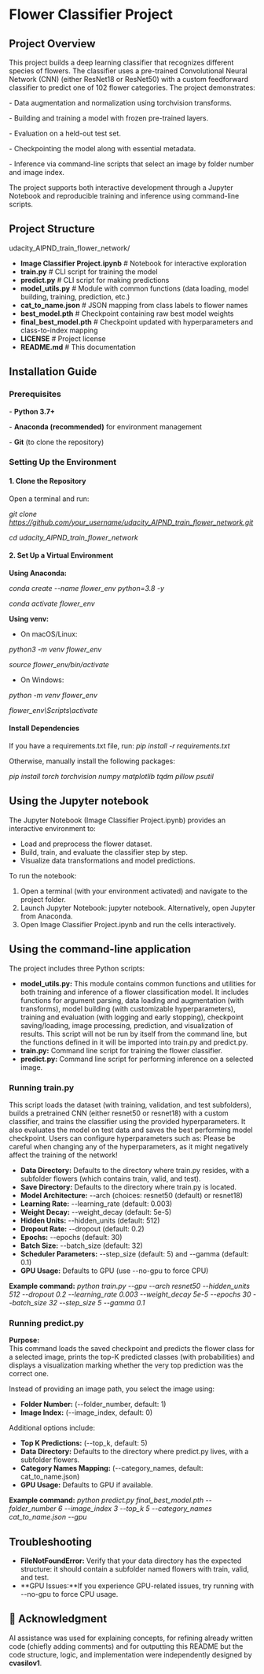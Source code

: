 # Flower Classifier Project

## Project Overview

This project builds a deep learning classifier that recognizes different species of flowers. The classifier uses a pre-trained Convolutional Neural Network (CNN) (either ResNet18 or ResNet50) with a custom feedforward classifier to predict one of 102 flower categories. The project demonstrates:

\- Data augmentation and normalization using torchvision transforms.

\- Building and training a model with frozen pre-trained layers.

\- Evaluation on a held-out test set.

\- Checkpointing the model along with essential metadata.

\- Inference via command-line scripts that select an image by folder number and image index.

The project supports both interactive development through a Jupyter Notebook and reproducible training and inference using command-line scripts.

## Project Structure

udacity_AIPND_train_flower_network/

- **Image Classifier Project.ipynb** # Notebook for interactive exploration
- **train.py** # CLI script for training the model
- **predict.py** # CLI script for making predictions
- **model_utils.py** # Module with common functions (data loading, model building, training, prediction, etc.)
- **cat_to_name.json** # JSON mapping from class labels to flower names
- **best_model.pth** # Checkpoint containing raw best model weights
- **final_best_model.pth** # Checkpoint updated with hyperparameters and class-to-index mapping
- **LICENSE** # Project license
- **README.md** # This documentation

## Installation Guide

### Prerequisites

\- **Python 3.7+**

\- **Anaconda (recommended)** for environment management

\- **Git** (to clone the repository)

### Setting Up the Environment

#### 1\. Clone the Repository

Open a terminal and run:

_git clone <https://github.com/your_username/udacity_AIPND_train_flower_network.git>_

_cd udacity_AIPND_train_flower_network_

#### 2\. Set Up a Virtual Environment

**Using Anaconda:**

_conda create --name flower_env python=3.8 -y_

_conda activate flower_env_

**Using venv:**

- On macOS/Linux:

_python3 -m venv flower_env_

_source flower_env/bin/activate_

- On Windows:

_python -m venv flower_env_

_flower_env\\Scripts\\activate_

#### Install Dependencies

If you have a requirements.txt file, run: _pip install -r requirements.txt_

Otherwise, manually install the following packages:

_pip install torch torchvision numpy matplotlib tqdm pillow psutil_

## Using the Jupyter notebook

The Jupyter Notebook (Image Classifier Project.ipynb) provides an interactive environment to:

- Load and preprocess the flower dataset.
- Build, train, and evaluate the classifier step by step.
- Visualize data transformations and model predictions.

To run the notebook:

1. Open a terminal (with your environment activated) and navigate to the project folder.
2. Launch Jupyter Notebook: jupyter notebook. Alternatively, open Jupyter from Anaconda.
3. Open Image Classifier Project.ipynb and run the cells interactively.

## Using the command-line application

The project includes three Python scripts:

- **model_utils.py:** This module contains common functions and utilities for both training and inference of a flower classification model. It includes functions for argument parsing, data loading and augmentation (with transforms), model building (with customizable hyperparameters), training and evaluation (with logging and early stopping), checkpoint saving/loading, image processing, prediction, and visualization of results. This script will not be run by itself from the command line, but the functions defined in it will be imported into train.py and predict.py.
- **train.py:** Command line script for training the flower classifier.
- **predict.py:** Command line script for performing inference on a selected image.

### Running train.py

This script loads the dataset (with training, validation, and test subfolders), builds a pretrained CNN (either resnet50 or resnet18) with a custom classifier, and trains the classifier using the provided hyperparameters. It also evaluates the model on test data and saves the best performing model checkpoint. Users can configure hyperparameters such as:
Please be careful when changing any of the hyperparameters, as it might negatively affect the training of the network!

- **Data Directory:** Defaults to the directory where train.py resides, with a subfolder flowers (which contains train, valid, and test).
- **Save Directory:** Defaults to the directory where train.py is located.
- **Model Architecture:** --arch (choices: resnet50 (default) or resnet18)
- **Learning Rate:** --learning_rate (default: 0.003)
- **Weight Decay:** --weight_decay (default: 5e-5)
- **Hidden Units:** --hidden_units (default: 512)
- **Dropout Rate:** --dropout (default: 0.2)
- **Epochs:** --epochs (default: 30)
- **Batch Size:** --batch_size (default: 32)
- **Scheduler Parameters:** --step_size (default: 5) and --gamma (default: 0.1)
- **GPU Usage:** Defaults to GPU (use --no-gpu to force CPU)

**Example command:** _python train.py --gpu --arch resnet50 --hidden_units 512 --dropout 0.2 --learning_rate 0.003 --weight_decay 5e-5 --epochs 30 --batch_size 32 --step_size 5 --gamma 0.1_

### Running predict.py

**Purpose:**  
This command loads the saved checkpoint and predicts the flower class for a selected image, prints the top-K predicted classes (with probabilities) and displays a visualization marking whether the very top prediction was the correct one.

Instead of providing an image path, you select the image using:

- **Folder Number:** (--folder_number, default: 1)
- **Image Index:** (--image_index, default: 0)

Additional options include:

- **Top K Predictions:** (--top_k, default: 5)
- **Data Directory:** Defaults to the directory where predict.py lives, with a subfolder flowers.
- **Category Names Mapping:** (--category_names, default: cat_to_name.json)
- **GPU Usage:** Defaults to GPU if available.

**Example command:** _python predict.py final_best_model.pth --folder_number 6 --image_index 3 --top_k 5 --category_names cat_to_name.json --gpu_

## Troubleshooting

- **FileNotFoundError:** Verify that your data directory has the expected structure: it should contain a subfolder named flowers with train, valid, and test.
- **GPU Issues:**If you experience GPU-related issues, try running with --no-gpu to force CPU usage.

## 🤖 Acknowledgment

AI assistance was used for explaining concepts, for refining already written code (chiefly adding comments) and for outputting this README but the code structure, logic, and implementation were independently designed by **cvasilov1**.